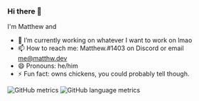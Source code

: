 ### Hi there 👋

I'm Matthew and
- 🔭 I’m currently working on whatever I want to work on lmao
- 📫 How to reach me: Matthew.#1403 on Discord or email me@matthw.dev 
- 😄 Pronouns: he/him
- ⚡ Fun fact: owns chickens, you could probably tell though.

![GitHub metrics](https://github-readme-stats.vercel.app/api?username=matthewthechickenman&show_icons=true&theme=material-palenight&count_private=true)
![GitHub language metrics](https://github-readme-stats.vercel.app/api/top-langs/?username=matthewthechickenman&theme=material-palenight)


